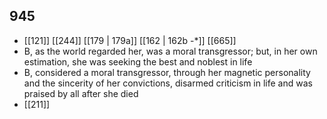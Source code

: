 ## 945
- [[121]] [[244]] [[179 | 179a]] [[162 | 162b -*]] [[665]] 
- B, as the world regarded her, was a moral transgressor; but, in her own estimation, she was seeking the best and noblest in life
- B, considered a moral transgressor, through her magnetic personality and the sincerity of her convictions, disarmed criticism in life and was praised by all after she died
- [[211]] 

